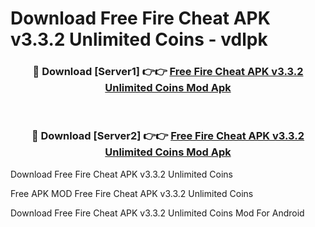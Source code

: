 # Download Free Fire Cheat APK v3.3.2 Unlimited Coins - vdlpk



<div align="center">
<h3>🔴 Download [Server1] 👉👉 <a href="https://momento.my/?title=Free_Fire_Cheat_APK_v3.3.2_Unlimited_Coins">Free Fire Cheat APK v3.3.2 Unlimited Coins Mod Apk</a></h3><br>

<h3>🔴 Download [Server2] 👉👉 <a href="https://momento.my/?title=Free_Fire_Cheat_APK_v3.3.2_Unlimited_Coins">Free Fire Cheat APK v3.3.2 Unlimited Coins Mod Apk</a></h3>
</div>



Download Free Fire Cheat APK v3.3.2 Unlimited Coins 

Free APK MOD Free Fire Cheat APK v3.3.2 Unlimited Coins 

Download Free Fire Cheat APK v3.3.2 Unlimited Coins Mod For Android
